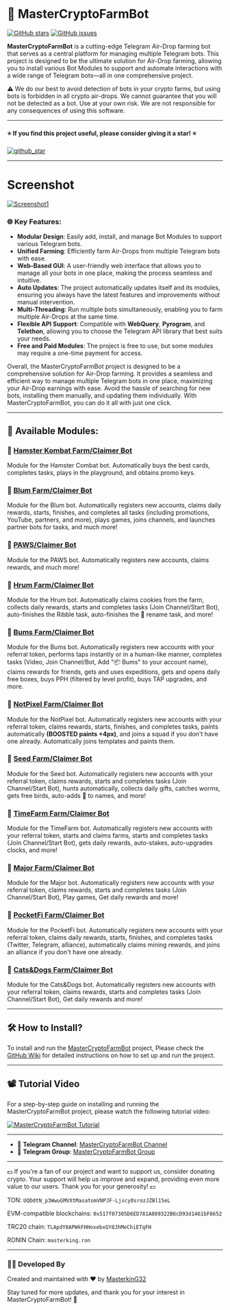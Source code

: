 # 🤖 MasterCryptoFarmBot

[![GitHub stars](https://img.shields.io/github/stars/masterking32/MasterCryptoFarmBot.svg)](https://github.com/masterking32/MasterCryptoFarmBot/stargazers)
[![GitHub issues](https://img.shields.io/github/issues/masterking32/MasterCryptoFarmBot.svg)](https://github.com/masterking32/MasterCryptoFarmBot/issues)

**MasterCryptoFarmBot** is a cutting-edge Telegram Air-Drop farming bot that serves as a central platform for managing multiple Telegram bots. This project is designed to be the ultimate solution for Air-Drop farming, allowing you to install various Bot Modules to support and automate interactions with a wide range of Telegram bots—all in one comprehensive project.

⚠️ We do our best to avoid detection of bots in your crypto farms, but using bots is forbidden in all crypto air-drops. We cannot guarantee that you will not be detected as a bot. Use at your own risk. We are not responsible for any consequences of using this software.

---

#### ⭐ If you find this project useful, please consider giving it a star! ⭐

<a href="https://github.com/masterking32/MasterHamsterKombatBot/stargazers"><img align="center" src="https://raw.githubusercontent.com/masterking32/MasterCryptoFarmBot/refs/heads/main/web/public_html/images/github_star.png" alt="github_star" /></a>

---

# Screenshot

<a href="https://raw.githubusercontent.com/masterking32/MasterCryptoFarmBot/refs/heads/main/web/public_html/images/Screenshot1.png"><img align="center" src="https://raw.githubusercontent.com/masterking32/MasterCryptoFarmBot/refs/heads/main/web/public_html/images/Screenshot1.png" alt="Screenshot1" /></a>

### 🌐 Key Features:

- **Modular Design**: Easily add, install, and manage Bot Modules to support various Telegram bots.
- **Unified Farming**: Efficiently farm Air-Drops from multiple Telegram bots with ease.
- **Web-Based GUI**: A user-friendly web interface that allows you to manage all your bots in one place, making the process seamless and intuitive.
- **Auto Updates**: The project automatically updates itself and its modules, ensuring you always have the latest features and improvements without manual intervention.
- **Multi-Threading**: Run multiple bots simultaneously, enabling you to farm multiple Air-Drops at the same time.
- **Flexible API Support**: Compatible with **WebQuery**, **Pyrogram**, and **Telethon**, allowing you to choose the Telegram API library that best suits your needs.
- **Free and Paid Modules**: The project is free to use, but some modules may require a one-time payment for access.

Overall, the MasterCryptoFarmBot project is designed to be a comprehensive solution for Air-Drop farming. It provides a seamless and efficient way to manage multiple Telegram bots in one place, maximizing your Air-Drop earnings with ease. Avoid the hassle of searching for new bots, installing them manually, and updating them individually. With MasterCryptoFarmBot, you can do it all with just one click.

---

## 🔌 Available Modules:

### 🤖 [Hamster Kombat Farm/Claimer Bot](https://github.com/masterking32/MCF_HamsterKombat)

Module for the Hamster Combat bot. Automatically buys the best cards, completes tasks, plays in the playground, and obtains promo keys.

### 🤖 [Blum Farm/Claimer Bot](https://github.com/masterking32/MCF_Blum)

Module for the Blum bot. Automatically registers new accounts, claims daily rewards, starts, finishes, and completes all tasks (including promotions, YouTube, partners, and more), plays games, joins channels, and launches partner bots for tasks, and much more!

### 🤖 [PAWS/Claimer Bot](https://github.com/masterking32/MCF_PAWS)

Module for the PAWS bot. Automatically registers new accounts, claims rewards, and much more!

### 🤖 [Hrum Farm/Claimer Bot](https://github.com/masterking32/MCF_Hrum)

Module for the Hrum bot. Automatically claims cookies from the farm, collects daily rewards, starts and completes tasks (Join Channel/Start Bot), auto-finishes the Ribble task, auto-finishes the 🥠 rename task, and more!

### 🤖 [Bums Farm/Claimer Bot](https://t.me/bums/app?startapp=ref_Y1r7YLBo)

Module for the Bums bot. Automatically registers new accounts with your referral token, performs taps instantly or in a human-like manner, completes tasks (Video, Join Channel/Bot, Add "📦 Bums" to your account name), claims rewards for friends, gets and uses expeditions, gets and opens daily free boxes, buys PPH (filtered by level profit), buys TAP upgrades, and more.

### 🤖 [NotPixel Farm/Claimer Bot](https://t.me/notpixel/app?startapp=f95736407)

Module for the NotPixel bot. Automatically registers new accounts with your referral token, claims rewards, starts, finishes, and completes tasks, paints automatically **(BOOSTED paints +4px)**, and joins a squad if you don't have one already. Automatically joins templates and paints them.

### 🤖 [Seed Farm/Claimer Bot](https://t.me/seed_coin_bot/app?startapp=95736407)

Module for the Seed bot. Automatically registers new accounts with your referral token, claims rewards, starts and completes tasks (Join Channel/Start Bot), hunts automatically, collects daily gifts, catches worms, gets free birds, auto-adds 🌱 to names, and more!

### 🤖 [TimeFarm Farm/Claimer Bot](https://t.me/TimeFarmCryptoBot?start=P0pVlE6x4Rm0bPqo)

Module for the TimeFarm bot. Automatically registers new accounts with your referral token, starts and claims farms, starts and completes tasks (Join Channel/Start Bot), gets daily rewards, auto-stakes, auto-upgrades clocks, and more!

### 🤖 [Major Farm/Claimer Bot](https://t.me/major/start?startapp=95736407)

Module for the Major bot. Automatically registers new accounts with your referral token, claims rewards, starts and completes tasks (Join Channel/Start Bot), Play games, Get daily rewards and more!

### 🤖 [PocketFi Farm/Claimer Bot](https://t.me/pocketfi_bot/Mining?startapp=95736407)

Module for the PocketFi bot. Automatically registers new accounts with your referral token, claims daily rewards, starts, finishes, and completes tasks (Twitter, Telegram, alliance), automatically claims mining rewards, and joins an alliance if you don't have one already.

### 🤖 [Cats&Dogs Farm/Claimer Bot](https://t.me/catsdogs_game_bot/join?startapp=95736407)

Module for the Cats&Dogs bot. Automatically registers new accounts with your referral token, claims rewards, starts and completes tasks (Join Channel/Start Bot), Get daily rewards and more!

---

## 🛠️ How to Install?

To install and run the [MasterCryptoFarmBot](https://github.com/masterking32/MasterCryptoFarmBot) project, Please check the [GitHub Wiki](https://github.com/masterking32/MasterCryptoFarmBot/wiki) for detailed instructions on how to set up and run the project.

---

## 📽️ Tutorial Video

For a step-by-step guide on installing and running the MasterCryptoFarmBot project, please watch the following tutorial video:

[![MasterCryptoFarmBot Tutorial](https://raw.githubusercontent.com/masterking32/MasterCryptoFarmBot/refs/heads/main/web/public_html/images/video_thumb.jpg)](https://www.youtube.com/watch?v=XvVcuQfUNog)

---

- 📢 **Telegram Channel**: [MasterCryptoFarmBot Channel](https://t.me/MasterCryptoFarmBot)
- 💬 **Telegram Group**: [MasterCryptoFarmBot Group](https://t.me/MasterCryptoFarmBotGroup)

---

💵 If you're a fan of our project and want to support us, consider donating crypto. Your support will help us improve and expand, providing even more value to our users. Thank you for your generosity! 💵

TON:
`UQDdtN_p3WwuGMVXtMasatomVNPJF-Ljscy0srozJZBl15eL`

EVM-compatible blockchains:
`0x517f07305D6ED781A089322B6cD93d1461bF8652`

TRC20 chain:
`TLApdY8APWkFHHoxebxGY8JhMeChiETqFH`

RONIN Chain:
`masterking.ron`

---

### 👨‍💻 Developed By

Created and maintained with ❤️ by [MasterkinG32](https://github.com/masterking32)

Stay tuned for more updates, and thank you for your interest in MasterCryptoFarmBot! 🚀
